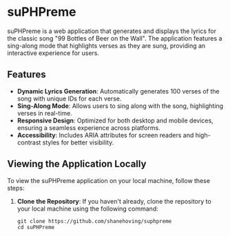 # suPHPreme

suPHPreme is a web application that generates and displays the lyrics for the classic song "99 Bottles of Beer on the Wall". The application features a sing-along mode that highlights verses as they are sung, providing an interactive experience for users.

## Features

- **Dynamic Lyrics Generation**: Automatically generates 100 verses of the song with unique IDs for each verse.
- **Sing-Along Mode**: Allows users to sing along with the song, highlighting verses in real-time.
- **Responsive Design**: Optimized for both desktop and mobile devices, ensuring a seamless experience across platforms.
- **Accessibility**: Includes ARIA attributes for screen readers and high-contrast styles for better visibility.

## Viewing the Application Locally

To view the suPHPreme application on your local machine, follow these steps:

1. **Clone the Repository**:
   If you haven't already, clone the repository to your local machine using the following command:
   ```
   git clone https://github.com/shanehoving/suphpreme
   cd suPHPreme